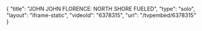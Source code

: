 {
    "title": "JOHN JOHN FLORENCE: NORTH SHORE FUELED",
    "type": "solo",
    "layout": "iframe-static",
    "videoId": "6378315",
    "url": "\/tvpembed\/6378315"
}